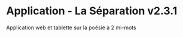 Application - La Séparation v2.3.1
==============

Application web et tablette sur la poésie à 2 mi-mots
